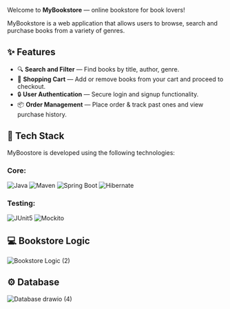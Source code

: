 Welcome to **MyBookstore** — online bookstore for book lovers! 

MyBookstore is a web application that allows users to browse, search and purchase books from a variety of genres.

## ✨ Features

- 🔍 **Search and Filter** — Find books by title, author, genre.
- 🛒 **Shopping Cart** — Add or remove books from your cart and proceed to checkout.
- 🔒 **User Authentication** — Secure login and signup functionality.
- 📦 **Order Management** — Place order & track past ones and view purchase history.

## 🚀 Tech Stack

MyBoostore is developed using the following technologies:

### Core:
![Java](https://img.shields.io/badge/Java-17-007396?style=for-the-badge&logo=java)
![Maven](https://img.shields.io/badge/Apache%20Maven-C71A36?style=for-the-badge&logo=apachemaven)
![Spring Boot](https://img.shields.io/badge/Spring%20Boot-6DB33F?style=for-the-badge&logo=springboot)
![Hibernate](https://img.shields.io/badge/Hibernate-59666C?style=for-the-badge&logo=hibernate&logoColor=white)


### Testing:
![JUnit5](https://img.shields.io/badge/JUnit5-25A162?style=for-the-badge&logo=junit5)
![Mockito](https://img.shields.io/badge/Mockito-8BC34A?style=for-the-badge)

## 💻 Bookstore Logic
![Bookstore Logic (2)](https://github.com/user-attachments/assets/80376fbc-472f-4b22-aeaf-3aaefaa2a050)

## ⚙️ Database
![Database drawio (4)](https://github.com/user-attachments/assets/fdbf600a-98a7-4d64-941b-3aeeedb47103)
